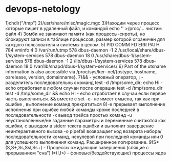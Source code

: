 # devops-netology
1)chdir("/tmp")
2)/usr/share/misc/magic.mgc
3)Находим через процесс которые пишет в удаленный файл, и командой echo '' >/proc/... чистим файл 
4) Зомби не занимают памяти (как процессы-сироты), но блокируют записи в таблице процессов, размер которой ограничен для каждого пользователя и системы в целом.
5) PID    COMM               FD ERR PATH
784    vminfo              4   0 /var/run/utmp
578    dbus-daemon        -1   2 /usr/local/share/dbus-1/system-services
578    dbus-daemon        18   0 /usr/share/dbus-1/system-services
578    dbus-daemon        -1   2 /lib/dbus-1/system-services
578    dbus-daemon        18   0 /var/lib/snapd/dbus-1/system-services/
6)      Part of the utsname information is also accessible  via  /proc/sys/ker‐
       nel/{ostype, hostname, osrelease, version, domainname}.
7)&& -  условный оператор, 
;  - разделитель последовательных команд
test -d /tmp/some_dir; echo Hi - echo отработает в любом случаи после операции test -d /tmp/some_dir
test -d /tmp/some_dir && echo Hi - echo отработает в случаи если первое часть выполниться.
&&  вместе с set -e- не имеет смысла, так как при ошибке , выполнение команд прекратиться
8)-e прерывает выполнение исполнения при ошибке любой команды кроме последней в последовательности 
-x вывод трейса простых команд 
-u неустановленные/не заданные параметры и переменные считаются как ошибки, с выводом в stderr текста ошибки и выполнит завершение неинтерактивного вызова
-o pipefail возвращает код возврата набора/последовательности команд, ненулевой при последней команды или 0 для успешного выполнения команд.
Расширенное логирование.
9)S*(S,S+,Ss,Ssl,Ss+) - Процессы ожидающие завершения (спящие с прерыванием "сна")
I*(I,I<) - фоновые(бездействующие) процессы ядра
